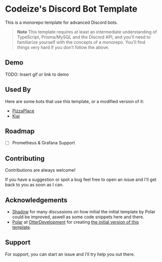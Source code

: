 
# Codeize's Discord Bot Template

This is a monorepo template for advanced Discord bots.
> **Note**
> This template requires at least an intermediate understanding of TypeScript, Prisma/MySQL and the Discord API, and you'll need to familiarize yourself with the concepts of a monorepo. You'll find things very hard if you don't follow the above.

## Demo

TODO: Insert gif or link to demo

## Used By

Here are some bots that use this template, or a modified version of it:

- [PizzaPlace](https://pizzaplace.lol)
- [Kiai](https://kiaibot.com)

## Roadmap

- [ ] Prometheus & Grafana Support

## Contributing

Contributions are always welcome!

If you have a suggestion or spot a  bug feel free to open an issue and I'll get back to you as soon as I can.

## Acknowledgements

- [Shadow](https://github.com/thewilloftheshadow) for many discussions on how initial the initial template by Polar could be improved, aswell as some code snippets here and there.
- [Polar](https://github.com/xPolar) at [OtterDevelopment](https://github.com/OtterDevelopment) for creating [the initial version of this template](https://github.com/OtterDevelopment/typescript-discord-boilerplate).

## Support

For support, you can start an issue and I'll try help you out there.
